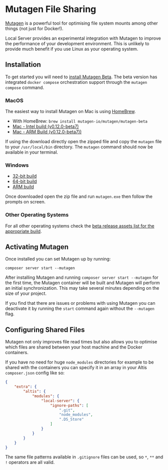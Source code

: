 # Mutagen File Sharing

[Mutagen](https://mutagen.io/) is a powerful tool for optimising file system mounts among other things (not just for Docker!).

Local Server provides an experimental integration with Mutagen to improve the performance of your development environment. This is unlikely to provide much benefit if you use Linux as your operating system.

## Installation

To get started you will need to [install Mutagen Beta](https://mutagen.io/documentation/introduction/installation#development-channels). The beta version has integrated `docker compose` orchestration support through the `mutagen compose` command.

### MacOS

The easiest way to install Mutagen on Mac is using [HomeBrew](https://brew.sh/).

- With HomeBrew: `brew install mutagen-io/mutagen/mutagen-beta`
- [Mac - Intel build (v0.12.0-beta7)](https://github.com/mutagen-io/mutagen/releases/download/v0.12.0-beta7/mutagen_darwin_amd64_v0.12.0-beta7.tar.gz)
- [Mac - ARM Build (v0.12.0-beta7))](https://github.com/mutagen-io/mutagen/releases/download/v0.12.0-beta7/mutagen_darwin_arm64_v0.12.0-beta7.tar.gz)

If using the download directly open the zipped file and copy the `mutagen` file to your `/usr/local/bin` directory. The `mutagen` command should now be available in your terminal.

### Windows

- [32-bit build](https://github.com/mutagen-io/mutagen/releases/download/v0.12.0-beta7/mutagen_windows_386_v0.12.0-beta7.zip)
- [64-bit build](https://github.com/mutagen-io/mutagen/releases/download/v0.12.0-beta7/mutagen_windows_amd64_v0.12.0-beta7.zip)
- [ARM build](https://github.com/mutagen-io/mutagen/releases/download/v0.12.0-beta7/mutagen_windows_arm_v0.12.0-beta7.zip)

Once downloaded open the zip file and run `mutagen.exe` then follow the prompts on screen.

### Other Operating Systems

For all other operating systems check the [beta release assets list for the appropriate build](https://github.com/mutagen-io/mutagen/releases/tag/v0.12.0-beta7).

## Activating Mutagen

Once installed you can set Mutagen up by running:

```
composer server start --mutagen
```

After installing Mutagen and running `composer server start --mutagen` for the first time, the Mutagen container will be built and Mutagen will perform an initial synchronization. This may take several minutes depending on the size of your project.

If you find that there are issues or problems with using Mutagen you can deactivate it by running the `start` command again without the `--mutagen` flag.

## Configuring Shared Files

Mutagen not only improves file read times but also allows you to optimise which files are shared between your host machine and the Docker containers.

If you have no need for huge `node_modules` directories for example to be shared with the containers you can specify it in an array in your Altis `composer.json` config like so:

```json
{
	"extra": {
		"altis": {
			"modules": {
				"local-server": {
					"ignore-paths": [
						".git",
						"node_modules",
						".DS_Store"
					]
				}
			}
		}
	}
}
```

The same file patterns available in `.gitignore` files can be used, so `*`, `**` and `!` operators are all valid.
